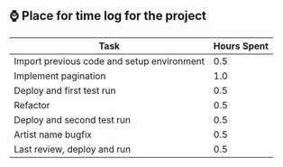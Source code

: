 ## ⌚ Place for time log for the project

|Task   | Hours Spent  |
|-------|-------------|
| Import previous code and setup environment  | 0.5 |
| Implement pagination   | 1.0 |
| Deploy and first test run  | 0.5 |
| Refactor  | 0.5 |
| Deploy and second test run  | 0.5 |
| Artist name bugfix  | 0.5 |
| Last review, deploy and run  | 0.5 |
